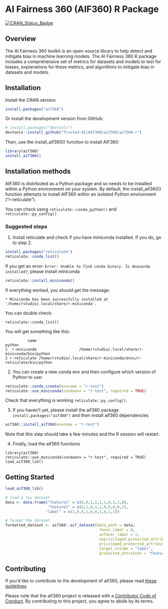 
<!-- README.md is generated from README.Rmd. Please edit that file -->

# AI Fairness 360 (AIF360) R Package

<!-- badges: start -->

[![CRAN\_Status\_Badge](http://www.r-pkg.org/badges/version/aif360)](https://cran.r-project.org/package=aif360)
<!-- badges: end -->

## Overview

The AI Fairness 360 toolkit is an open-source library to help detect and
mitigate bias in machine learning models. The AI Fairness 360 R package
includes a comprehensive set of metrics for datasets and models to test
for biases, explanations for these metrics, and algorithms to mitigate
bias in datasets and models.

## Installation

Install the CRAN version:

``` r
install.packages("aif360")
```

Or install the development version from GitHub:

``` r
# install.packages("devtools")
devtools::install_github("Trusted-AI/AIF360/aif360/aif360-r")
```

Then, use the install\_aif360() function to install AIF360:

``` r
library(aif360)
install_aif360()
```

## Installation methods

AIF360 is distributed as a Python package and so needs to be installed
within a Python environment on your system. By default, the
install\_aif360() function attempts to install AIF360 within an isolated
Python environment (“r-reticulate”).

You can check using `reticulate::conda_python()` and
`reticulate::py_config()`

### Suggested steps

1)  Install reticulate and check if you have miniconda installed. If you
    do, go to step 2.

<!-- end list -->

``` r
install.packages("reticulate")
reticulate::conda_list()
```

If you get an error: `Error: Unable to find conda binary. Is Anaconda
installed?`, please install miniconda

``` r
reticulate::install_miniconda()
```

If everything worked, you should get the message:

`* Miniconda has been successfully installed at
'/home/rstudio/.local/share/r-miniconda'.`

You can double check:

    reticulate::conda_list()

You will get something like this:

``` 
          name                                                              python
1  r-miniconda                   /home/rstudio/.local/share/r-miniconda/bin/python
2 r-reticulate /home/rstudio/.local/share/r-miniconda/envs/r-reticulate/bin/python
```

2)  You can create a new conda env and then configure which version of
    Python to use:

<!-- end list -->

``` r
reticulate::conda_create(envname = "r-test")
reticulate::use_miniconda(condaenv = "r-test", required = TRUE)
```

Check that everything is working `reticulate::py_config()`.

3)  If you haven’t yet, please install the aif360 package
    `install.packages("aif360")` and then install aif360 dependencies

<!-- end list -->

``` r
aif360::install_aif360(envname = "r-test")
```

Note that this step should take a few minutes and the R session will
restart.

4)  Finally, load the aif360 functions

<!-- end list -->

    library(aif360)
    reticulate::use_miniconda(condaenv = "r-test", required = TRUE)
    load_aif360_lib()


## Getting Started

``` r
load_aif360_lib()
```

``` r
# load a toy dataset
data <- data.frame("feature1" = c(0,0,1,1,1,1,0,1,1,0),
                   "feature2" = c(0,1,0,1,1,0,0,0,0,1),
                  "label" = c(1,0,0,1,0,0,1,0,1,1))

# format the dataset
formatted_dataset <- aif360::aif_dataset(data_path = data,
                                          favor_label = 0,
                                          unfavor_label = 1,
                                          unprivileged_protected_attribute = 0,
                                          privileged_protected_attribute = 1,
                                          target_column = "label",
                                          protected_attribute = "feature1")
```

## Contributing

If you’d like to contribute to the development of aif360, please read
[these guidelines](CONTRIBUTING.md).

Please note that the aif360 project is released with a [Contributor Code
of Conduct](CODEOFCONDUCT.md). By contributing to this project, you
agree to abide by its terms.
